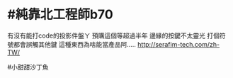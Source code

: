 # #純靠北工程師b70


有沒有能打code的投影件盤ㄚ
預購這個等超過半年
邊緣的按鍵不太靈光
打個符號都會誤觸其他鍵
這種東西為啥能當產品阿.....
http://serafim-tech.com/zh-TW/


#小甜甜沙丁魚

